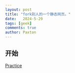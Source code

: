 ```yaml
---
layout: post
title: "fork别人的一个静态网页。"
date:   2024-5-29
tags: [geek]
comments: true
author: Paxton
---
```



## 开始
[Practice](https://031112.xyz/practice)
